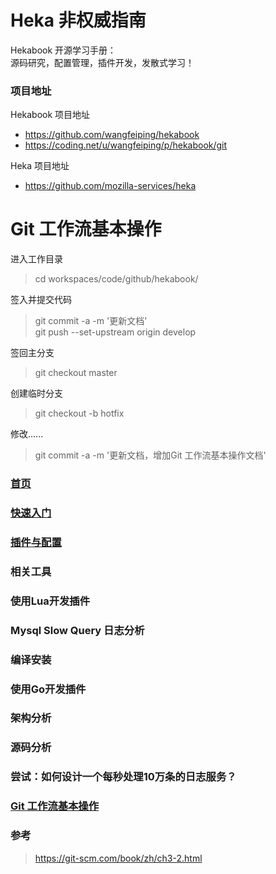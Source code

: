# Heka 非权威指南

Hekabook 开源学习手册：  
源码研究，配置管理，插件开发，发散式学习！

### 项目地址

Hekabook 项目地址

* https://github.com/wangfeiping/hekabook
* https://coding.net/u/wangfeiping/p/hekabook/git

Heka 项目地址

* https://github.com/mozilla-services/heka

# Git 工作流基本操作

进入工作目录

> cd workspaces/code/github/hekabook/

签入并提交代码

> git commit -a -m '更新文档'  
> git push --set-upstream origin develop  

签回主分支

> git checkout master  

创建临时分支

> git checkout -b hotfix  

修改......

> git commit -a -m '更新文档，增加Git 工作流基本操作文档'  

### [首页](../README.md "首页")  
### [快速入门](./getting_started.md "快速入门")  
### [插件与配置](./plugins.md "插件与配置")  
### 相关工具  
### 使用Lua开发插件  
### Mysql Slow Query 日志分析  
### 编译安装  
### 使用Go开发插件  
### 架构分析  
### 源码分析  
### 尝试：如何设计一个每秒处理10万条的日志服务？  
### [Git 工作流基本操作](./git_workflow.md "Git 工作流基本操作")  

### 参考

> https://git-scm.com/book/zh/ch3-2.html  

